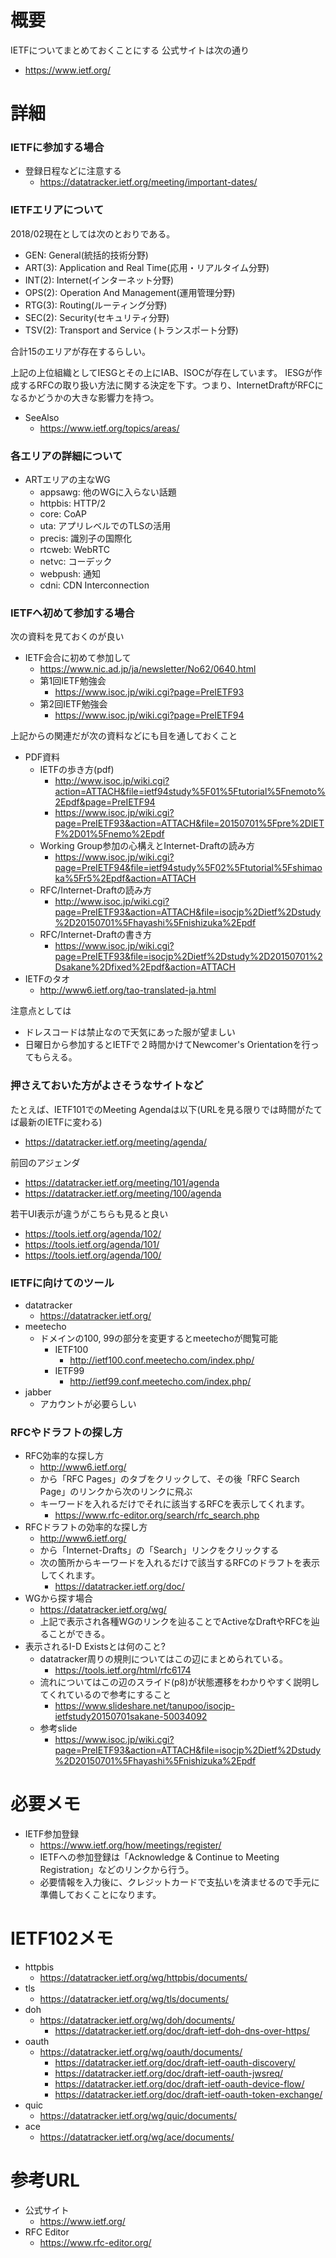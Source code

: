 # 概要
IETFについてまとめておくことにする
公式サイトは次の通り
- https://www.ietf.org/

# 詳細

### IETFに参加する場合
- 登録日程などに注意する
  - https://datatracker.ietf.org/meeting/important-dates/

### IETFエリアについて
2018/02現在としては次のとおりである。
- GEN: General(統括的技術分野)
- ART(3): Application and Real Time(応用・リアルタイム分野)
- INT(2): Internet(インターネット分野)
- OPS(2): Operation And Management(運用管理分野)
- RTG(3): Routing(ルーティング分野)
- SEC(2): Security(セキュリティ分野)
- TSV(2): Transport and Service (トランスポート分野)

合計15のエリアが存在するらしい。

上記の上位組織としてIESGとその上にIAB、ISOCが存在しています。
IESGが作成するRFCの取り扱い方法に関する決定を下す。つまり、InternetDraftがRFCになるかどうかの大きな影響力を持つ。

- SeeAlso
  - https://www.ietf.org/topics/areas/

### 各エリアの詳細について
- ARTエリアの主なWG
  - appsawg: 他のWGに入らない話題
  - httpbis: HTTP/2
  - core: CoAP
  - uta: アプリレベルでのTLSの活用
  - precis: 識別子の国際化
  - rtcweb: WebRTC
  - netvc: コーデック
  - webpush: 通知
  - cdni: CDN Interconnection

### IETFへ初めて参加する場合
次の資料を見ておくのが良い
- IETF会合に初めて参加して
  - https://www.nic.ad.jp/ja/newsletter/No62/0640.html
  - 第1回IETF勉強会
    - https://www.isoc.jp/wiki.cgi?page=PreIETF93
  - 第2回IETF勉強会
    - https://www.isoc.jp/wiki.cgi?page=PreIETF94

上記からの関連だが次の資料などにも目を通しておくこと
- PDF資料
  - IETFの歩き方(pdf)
    - http://www.isoc.jp/wiki.cgi?action=ATTACH&file=ietf94study%5F01%5Ftutorial%5Fnemoto%2Epdf&page=PreIETF94
    - https://www.isoc.jp/wiki.cgi?page=PreIETF93&action=ATTACH&file=20150701%5Fpre%2DIETF%2D01%5Fnemo%2Epdf
  - Working Group参加の心構えとInternet-Draftの読み方
    - https://www.isoc.jp/wiki.cgi?page=PreIETF94&file=ietf94study%5F02%5Ftutorial%5Fshimaoka%5Fr5%2Epdf&action=ATTACH
  - RFC/Internet-Draftの読み方
    - http://www.isoc.jp/wiki.cgi?page=PreIETF93&action=ATTACH&file=isocjp%2Dietf%2Dstudy%2D20150701%5Fhayashi%5Fnishizuka%2Epdf
  - RFC/Internet-Draftの書き方
    - https://www.isoc.jp/wiki.cgi?page=PreIETF93&file=isocjp%2Dietf%2Dstudy%2D20150701%2Dsakane%2Dfixed%2Epdf&action=ATTACH
- IETFのタオ
  - http://www6.ietf.org/tao-translated-ja.html


注意点としては
- ドレスコードは禁止なので天気にあった服が望ましい
- 日曜日から参加するとIETFで２時間かけてNewcomer's Orientationを行ってもらえる。


### 押さえておいた方がよさそうなサイトなど

たとえば、IETF101でのMeeting Agendaは以下(URLを見る限りでは時間がたてば最新のIETFに変わる)
- https://datatracker.ietf.org/meeting/agenda/

前回のアジェンダ
- https://datatracker.ietf.org/meeting/101/agenda
- https://datatracker.ietf.org/meeting/100/agenda

若干UI表示が違うがこちらも見ると良い
- https://tools.ietf.org/agenda/102/
- https://tools.ietf.org/agenda/101/
- https://tools.ietf.org/agenda/100/

### IETFに向けてのツール
- datatracker
  - https://datatracker.ietf.org/
- meetecho
  - ドメインの100, 99の部分を変更するとmeetechoが閲覧可能
    - IETF100
      - http://ietf100.conf.meetecho.com/index.php/
    - IETF99
      - http://ietf99.conf.meetecho.com/index.php/
- jabber
  - アカウントが必要らしい

### RFCやドラフトの探し方
- RFC効率的な探し方
  - http://www6.ietf.org/
  - から「RFC Pages」のタブをクリックして、その後「RFC Search Page」のリンクから次のリンクに飛ぶ
  - キーワードを入れるだけでそれに該当するRFCを表示してくれます。
    - https://www.rfc-editor.org/search/rfc_search.php
- RFCドラフトの効率的な探し方
  - http://www6.ietf.org/
  - から「Internet-Drafts」の「Search」リンクをクリックする
  - 次の箇所からキーワードを入れるだけで該当するRFCのドラフトを表示してくれます。
    - https://datatracker.ietf.org/doc/
- WGから探す場合
  - https://datatracker.ietf.org/wg/
  - 上記で表示され各種WGのリンクを辿ることでActiveなDraftやRFCを辿ることができる。
- 表示されるI-D Existsとは何のこと?
  - datatracker周りの規則についてはこの辺にまとめられている。
    - https://tools.ietf.org/html/rfc6174
  - 流れについてはこの辺のスライド(p8)が状態遷移をわかりやすく説明してくれているので参考にすること
    - https://www.slideshare.net/tanupoo/isocjp-ietfstudy20150701sakane-50034092
  - 参考slide
    - https://www.isoc.jp/wiki.cgi?page=PreIETF93&action=ATTACH&file=isocjp%2Dietf%2Dstudy%2D20150701%5Fhayashi%5Fnishizuka%2Epdf

# 必要メモ
- IETF参加登録
  - https://www.ietf.org/how/meetings/register/
  - IETFへの参加登録は「Acknowledge & Continue to Meeting Registration」などのリンクから行う。
  - 必要情報を入力後に、クレジットカードで支払いを済ませるので手元に準備しておくことになります。

# IETF102メモ
- httpbis
  - https://datatracker.ietf.org/wg/httpbis/documents/
- tls
  - https://datatracker.ietf.org/wg/tls/documents/
- doh
  - https://datatracker.ietf.org/wg/doh/documents/
    - https://datatracker.ietf.org/doc/draft-ietf-doh-dns-over-https/
- oauth
  - https://datatracker.ietf.org/wg/oauth/documents/
    - https://datatracker.ietf.org/doc/draft-ietf-oauth-discovery/
    - https://datatracker.ietf.org/doc/draft-ietf-oauth-jwsreq/
    - https://datatracker.ietf.org/doc/draft-ietf-oauth-device-flow/
    - https://datatracker.ietf.org/doc/draft-ietf-oauth-token-exchange/
- quic
  - https://datatracker.ietf.org/wg/quic/documents/
- ace
  - https://datatracker.ietf.org/wg/ace/documents/

# 参考URL
- 公式サイト
  - https://www.ietf.org/
- RFC Editor
  - https://www.rfc-editor.org/
